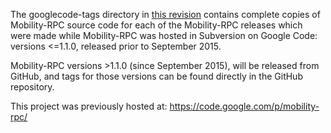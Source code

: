 The googlecode-tags directory in [this revision](https://github.com/npgall/mobility-rpc/tree/cbe56baf8a15163458c80310a43326237d8c348e/archive/googlecode-tags) contains complete copies of Mobility-RPC source code for each of the Mobility-RPC releases which were made while Mobility-RPC was hosted in Subversion on Google Code: versions <=1.1.0, released prior to September 2015.

Mobility-RPC versions >1.1.0 (since September 2015), will be released from GitHub, and tags for those versions can be found directly in the GitHub repository.

This project was previously hosted at: https://code.google.com/p/mobility-rpc/
